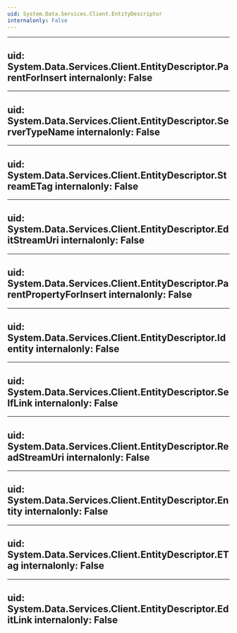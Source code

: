 ```yaml
---
uid: System.Data.Services.Client.EntityDescriptor
internalonly: False
---
```


---
uid: System.Data.Services.Client.EntityDescriptor.ParentForInsert
internalonly: False
---

---
uid: System.Data.Services.Client.EntityDescriptor.ServerTypeName
internalonly: False
---

---
uid: System.Data.Services.Client.EntityDescriptor.StreamETag
internalonly: False
---

---
uid: System.Data.Services.Client.EntityDescriptor.EditStreamUri
internalonly: False
---

---
uid: System.Data.Services.Client.EntityDescriptor.ParentPropertyForInsert
internalonly: False
---

---
uid: System.Data.Services.Client.EntityDescriptor.Identity
internalonly: False
---

---
uid: System.Data.Services.Client.EntityDescriptor.SelfLink
internalonly: False
---

---
uid: System.Data.Services.Client.EntityDescriptor.ReadStreamUri
internalonly: False
---

---
uid: System.Data.Services.Client.EntityDescriptor.Entity
internalonly: False
---

---
uid: System.Data.Services.Client.EntityDescriptor.ETag
internalonly: False
---

---
uid: System.Data.Services.Client.EntityDescriptor.EditLink
internalonly: False
---
